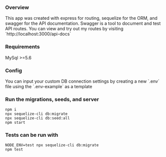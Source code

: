 <h3>Overview</h3>
This app was created with express for routing, sequelize for the ORM, and swagger for the API documentation. Swagger is a tool to document and test API routes. You can view and try out my routes by visiting 
`http://localhost:3000/api-docs`


<h3>Requirements</h3>
MySql >=5.6

<h3>Config</h3>
You can input your custom DB connection settings by creating a new `.env` file using the `.env-example` as a template

<h3>Run the migrations, seeds, and server</h3>

```
npm i
npx sequelize-cli db:migrate
npx sequelize-cli db:seed:all
npm start
```

<h3>Tests can be run with</h3>

```
NODE_ENV=test npx sequelize-cli db:migrate 
npm test
```
